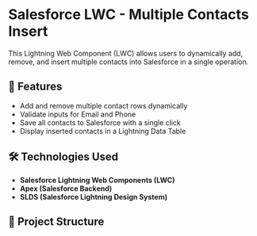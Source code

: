 # Salesforce LWC - Multiple Contacts Insert

This Lightning Web Component (LWC) allows users to dynamically add, remove, and insert multiple contacts into Salesforce in a single operation.

## 🚀 Features
- Add and remove multiple contact rows dynamically
- Validate inputs for Email and Phone
- Save all contacts to Salesforce with a single click
- Display inserted contacts in a Lightning Data Table

## 🛠 Technologies Used
- **Salesforce Lightning Web Components (LWC)**
- **Apex (Salesforce Backend)**
- **SLDS (Salesforce Lightning Design System)**

## 📂 Project Structure
